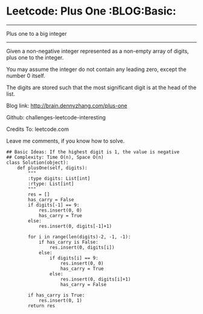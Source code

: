 # Leetcode: Plus One     :BLOG:Basic:


---

Plus one to a big integer  

---

Given a non-negative integer represented as a non-empty array of digits, plus one to the integer.  

You may assume the integer do not contain any leading zero, except the number 0 itself.  

The digits are stored such that the most significant digit is at the head of the list.  

Blog link: <http://brain.dennyzhang.com/plus-one>  

Github: challenges-leetcode-interesting  

Credits To: leetcode.com  

Leave me comments, if you know how to solve.  

    ## Basic Ideas: If the highest digit is 1, the value is negative
    ## Complexity: Time O(n), Space O(n)
    class Solution(object):
        def plusOne(self, digits):
            """
            :type digits: List[int]
            :rtype: List[int]
            """
            res = []
            has_carry = False
            if digits[-1] == 9:
                res.insert(0, 0)
                has_carry = True
            else:
                res.insert(0, digits[-1]+1)
    
            for i in range(len(digits)-2, -1, -1):
                if has_carry is False:
                    res.insert(0, digits[i])
                else:
                    if digits[i] == 9:
                        res.insert(0, 0)
                        has_carry = True
                    else:
                        res.insert(0, digits[i]+1)
                        has_carry = False
    
            if has_carry is True:
                res.insert(0, 1)
            return res
